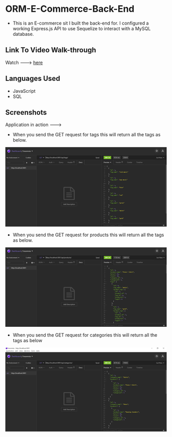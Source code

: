 # ORM-E-Commerce-Back-End
-  This is an E-commerce sit I built the back-end for. I configured a working Express.js API to use Sequelize to interact with a MySQL database.

## Link To Video Walk-through
Watch ---> [here](https://drive.google.com/file/d/1P6vpqSZtuqKkyQEibh6a37otgLOMkzjR/view)

## Languages Used

- JavaScript
- SQL

## Screenshots
Application in action --->

- When you send the GET request for tags this will return all the tags as below.

![image](app/assets/img/screenshotTag.png)

- When you send the GET request for products this will return all the tags as below.

![image](app/assets/img/screenshotProducts.png)

- When you send the GET request for categories this will return all the tags as below

![image](app/assets/img/screenshotCategories.png)